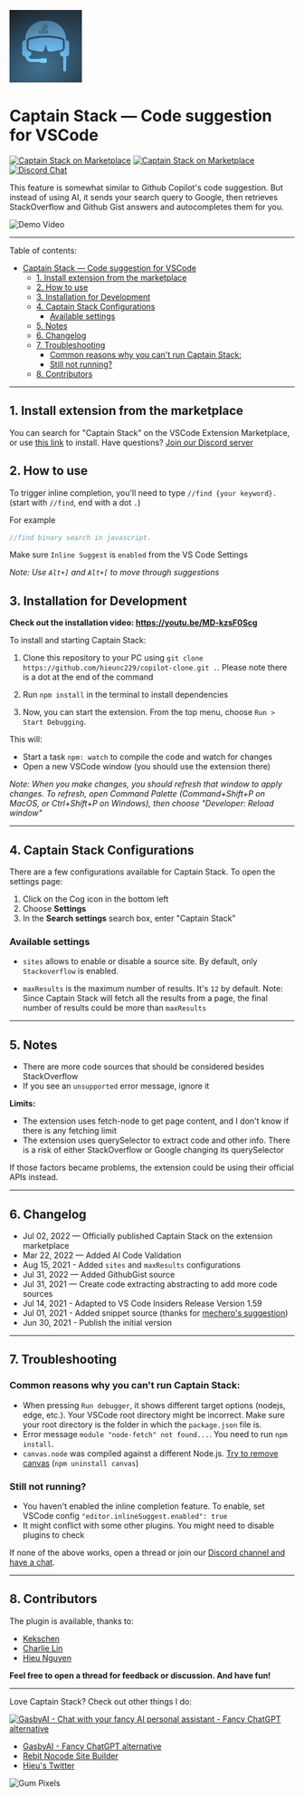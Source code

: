 ![Captain Stack](./icon.png)

# Captain Stack — Code suggestion for VSCode

[![Captain Stack on Marketplace](https://img.shields.io/badge/Downloads-VSCode_Marketplace-blue)](https://marketplace.visualstudio.com/items?itemName=captainstack.captain-stack) [![Captain Stack on Marketplace](https://img.shields.io/visual-studio-marketplace/d/captainstack.captain-stack)](https://marketplace.visualstudio.com/items?itemName=captainstack.captain-stack) [![Discord Chat](https://img.shields.io/discord/864164585070526475.svg)](https://discord.gg/5F5tDsWFmp)

This feature is somewhat similar to Github Copilot's code suggestion. But instead of using AI, it sends your search query to Google, then retrieves StackOverflow and Github Gist answers and autocompletes them for you.

![Demo Video](./demo.gif)

---

Table of contents:

- [Captain Stack — Code suggestion for VSCode](#captain-stack--code-suggestion-for-vscode)
  - [1. Install extension from the marketplace](#1-install-extension-from-the-marketplace)
  - [2. How to use](#2-how-to-use)
  - [3. Installation for Development](#3-installation-for-development)
  - [4. Captain Stack Configurations](#4-captain-stack-configurations)
    - [Available settings](#available-settings)
  - [5. Notes](#5-notes)
  - [6. Changelog](#6-changelog)
  - [7. Troubleshooting](#7-troubleshooting)
    - [Common reasons why you can't run Captain Stack:](#common-reasons-why-you-cant-run-captain-stack)
    - [Still not running?](#still-not-running)
  - [8. Contributors](#8-contributors)

---

## 1. Install extension from the marketplace

You can search for "Captain Stack" on the VSCode Extension Marketplace, or use [this link](https://marketplace.visualstudio.com/items?itemName=captainstack.captain-stack) to install. Have questions? [Join our Discord server](https://discord.gg/5F5tDsWFmp)

## 2. How to use

To trigger inline completion, you'll need to type `//find {your keyword}.` (start with `//find`, end with a dot `.`)

For example

```js
//find binary search in javascript.
```

Make sure `Inline Suggest` is `enabled` from the VS Code Settings

_Note: Use `Alt+]` and `Alt+[` to move through suggestions_

## 3. Installation for Development

**Check out the installation video: https://youtu.be/MD-kzsF0Scg**

To install and starting Captain Stack:

1. Clone this repository to your PC using `git clone https://github.com/hieunc229/copilot-clone.git .`. Please note there is a dot at the end of the command
2. Run `npm install` in the terminal to install dependencies

3. Now, you can start the extension. From the top menu, choose `Run > Start Debugging`.

This will:

- Start a task `npm: watch` to compile the code and watch for changes
- Open a new VSCode window (you should use the extension there)

_Note: When you make changes, you should refresh that window to apply changes. To refresh, open Command Palette (Command+Shift+P on MacOS, or Ctrl+Shift+P on Windows), then choose "Developer: Reload window"_

---

## 4. Captain Stack Configurations

There are a few configurations available for Captain Stack. To open the settings page:

1. Click on the Cog icon in the bottom left
2. Choose **Settings**
3. In the **Search settings** search box, enter "Captain Stack"

### Available settings

- `sites` allows to enable or disable a source site. By default, only `Stackoverflow` is enabled.

- `maxResults` is the maximum number of results. It's `12` by default. Note: Since Captain Stack will fetch all the results from a page, the final number of results could be more than `maxResults`

---

## 5. Notes

- There are more code sources that should be considered besides StackOverflow
- If you see an `unsupported` error message, ignore it

**Limits:**

- The extension uses fetch-node to get page content, and I don't know if there is any fetching limit
- The extension uses querySelector to extract code and other info. There is a risk of either StackOverflow or Google changing its querySelector

If those factors became problems, the extension could be using their official APIs instead.

---

## 6. Changelog

- Jul 02, 2022 — Officially published Captain Stack on the extension marketplace
- Mar 22, 2022 — Added AI Code Validation
- Aug 15, 2021 - Added `sites` and `maxResults` configurations
- Jul 31, 2022 — Added GithubGist source
- Jul 31, 2021 — Create code extracting abstracting to add more code sources
- Jul 14, 2021 - Adapted to VS Code Insiders Release Version 1.59
- Jul 01, 2021 - Added snippet source (thanks for [mechero's suggestion](https://news.ycombinator.com/item?id=27698687))
- Jun 30, 2021 - Publish the initial version

---

## 7. Troubleshooting

### Common reasons why you can't run Captain Stack:

- When pressing `Run debugger`, it shows different target options (nodejs, edge, etc.). Your VSCode root directory might be incorrect. Make sure your root directory is the folder in which the `package.json` file is.
- Error message `module "node-fetch" not found...`. You need to run `npm install`.
- `canvas.node` was compiled against a different Node.js. [Try to remove canvas](https://github.com/hieunc229/copilot-clone/issues/9) (`npm uninstall canvas`)

### Still not running?

- You haven't enabled the inline completion feature. To enable, set VSCode config `"editor.inlineSuggest.enabled": true`
- It might conflict with some other plugins. You might need to disable plugins to check

If none of the above works, open a thread or join our [Discord channel and have a chat](https://discord.gg/5F5tDsWFmp).

---

## 8. Contributors

The plugin is available, thanks to:

- [Kekschen](https://github.com/Kek5chen)
- [Charlie Lin](https://github.com/clin1234)
- [Hieu Nguyen](https://github.com/hieunc229)

**Feel free to open a thread for feedback or discussion. And have fun!**

---

Love Captain Stack? Check out other things I do:

<a href="https://gasbyai.com?ref=csgithub">
<img src="https://gasbyai.com/assets/banner.svg" alt="GasbyAI - Chat with your fancy AI personal assistant - Fancy ChatGPT alternative" height="100" width="360" />
</a>

- [GasbyAI - Fancy ChatGPT alternative](https://gasbyai.com?ref=csgithub)
- [Rebit Nocode Site Builder](https://rebit.co/?ref=github)
- [Hieu's Twitter](https://twitter.com/hieuSSR/)

<img alt="Gum Pixels" src="https://lsn.gumanalytics.com/images/XOsbYS_va/gp.png" width="33" height="10" />